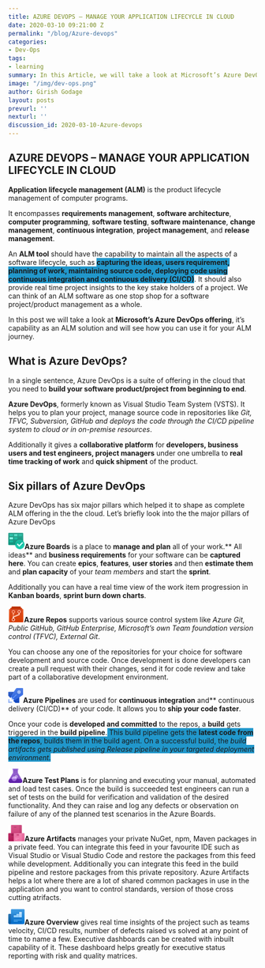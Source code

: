 ```yaml
---
title: AZURE DEVOPS – MANAGE YOUR APPLICATION LIFECYCLE IN CLOUD
date: 2020-03-10 09:21:00 Z
permalink: "/blog/Azure-devops"
categories:
- Dev-Ops
tags:
- learning
summary: In this Article, we will take a look at Microsoft’s Azure DevOps offering, it’s capability as an ALM solution and will see how you can use it for your ALM journey. using Azure DevOps
image: "/img/dev-ops.png"
author: Girish Godage
layout: posts
prevurl: ''
nexturl: ''
discussion_id: 2020-03-10-Azure-devops
---
```


##  AZURE DEVOPS – MANAGE YOUR APPLICATION LIFECYCLE IN CLOUD

**Application lifecycle management (ALM)** is the product lifecycle management of computer programs.

It encompasses **requirements management**, **software architecture**, **computer programming**, **software testing**, **software maintenance**, **change management**, **continuous integration**, **project management**, and **release management**.

An **ALM tool** should have the capability to maintain all the aspects of a software lifecycle, such as <span style="background-color: #2197CB">**capturing the ideas, users requirement, planning of work, maintaining source code, deploying code using continuous integration and continuous delivery (CI/CD)**</span>. It should also provide real time project insights to the key stake holders of a project. We can think of an ALM software as one stop shop for a software project/product management as a whole.

In this post we will take a look at **Microsoft’s Azure DevOps offering**, it’s capability as an ALM solution and will see how you can use it for your ALM journey.

## What is Azure DevOps?

In a single sentence, Azure DevOps is a suite of offering in the cloud that you need to **build your software product/project from beginning to end**.

**Azure DevOps**, formerly known as Visual Studio Team System (VSTS). It helps you to plan your project, manage source code in repositories like *Git, TFVC, Subversion, GitHub and deploys the code through the CI/CD pipeline system to cloud or in on-premise resources*. 

Additionally it gives a **collaborative platform** for **developers, business users and test engineers, project managers** under one umbrella to **real time tracking of work** and **quick shipment** of the product.

## Six pillars of Azure DevOps

Azure DevOps has six major pillars which helped it to shape as complete ALM offering in the the cloud. Let’s briefly look into the the major pillars of Azure DevOps

![Image](/img/devops/2/AzureBoard.png "Azure Boards")**Azure Boards** is a place to **manage and plan** all of your work.** All ideas** and **business requirements** for your software can be **captured here**. You can create **epics**, **features**, **user stories** and then **estimate them** and **plan capacity** of your *team members* and start the **sprint**.

Additionally you can have a real time view of the work item progression in **Kanban boards**, **sprint burn down charts**. 

![Image](/img/devops/2/AzureRepos.png "Azure Repos")**Azure Repos**  supports various source control system like *Azure Git, Public GitHub, GitHub Enterprise,  Microsoft’s own Team foundation version control (TFVC), External Git*. 

You can choose any one of the repositories for your choice for software development and source code. Once development is done developers can create a pull request with their changes, send it for code review and take part of a collaborative development environment.

![Image](/img/devops/2/AzurePipeline.png "Azure Pipeline")**Azure Pipelines**  are used for **continuous integration** and** continuous delivery  (CI/CD)** of your code. It allows you to **ship your code faster**. 

Once your code is **developed and committed** to the repos, a **build** gets triggered in the **build pipeline**.<span style="background-color: #2197CB"> This build pipeline gets the **latest code from the repos**, builds them in the build agent. On a successful build, the *build artifacts gets published using Release pipeline in your targeted deployment environment*.</span> 

![Image](/img/devops/2/AzureTestPlans.png "Azure Test Plans")**Azure Test Plans**  is for planning and executing your manual, automated  and load test cases. Once the build is succeeded test engineers can run a set of tests on the build for verification and validation of the desired functionality. And they can raise and log any defects or observation on failure  of any of the planned test scenarios in the Azure Boards.

![Image](/img/devops/2/AzureArtifacts.png "Azure Artifacts")**Azure Artifacts**  manages your private NuGet, npm, Maven packages in a private feed. You can integrate this feed in your favourite IDE such as Visual Studio or Visual Studio Code and restore the packages from this feed while development. Additionally you can integrate this feed in the build pipeline and restore packages from this private repository. Azure Artifacts helps a lot where there are a lot of shared common packages in use in the application and you want to control standards, version of those cross cutting atrifacts.

![Image](/img/devops/2/AzureOverview.png "Azure Overview")**Azure Overview**  gives real time insights of the project  such as teams velocity, CI/CD results, number of defects raised vs solved at any point of time to name a few. Executive dashboards can be created with inbuilt capability of it. These dashboard helps greatly for executive status reporting with risk and quality matrices.

